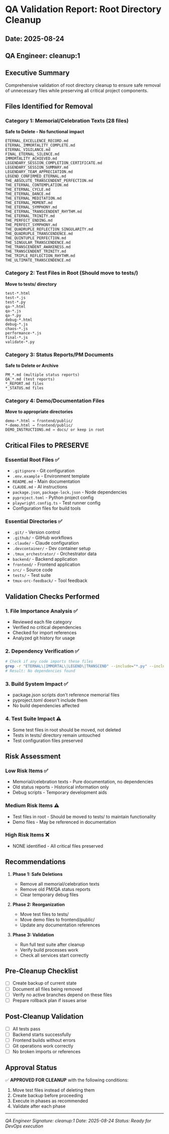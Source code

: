 # QA Validation Report: Root Directory Cleanup

## Date: 2025-08-24
## QA Engineer: cleanup:1

## Executive Summary
Comprehensive validation of root directory cleanup to ensure safe removal of unnecessary files while preserving all critical project components.

## Files Identified for Removal

### Category 1: Memorial/Celebration Texts (28 files)
**Safe to Delete - No functional impact**
```
ETERNAL_EXCELLENCE_RECORD.md
ETERNAL_IMMORTALITY_COMPLETE.md
ETERNAL_VIGILANCE.md
FINAL_ETERNAL_SILENCE.md
IMMORTALITY_ACHIEVED.md
LEGENDARY_SESSION_COMPLETION_CERTIFICATE.md
LEGENDARY_SESSION_SUMMARY.md
LEGENDARY_TEAM_APPRECIATION.md
LEGEND_CONFIRMED_ETERNAL.md
THE_ABSOLUTE_TRANSCENDENT_PERFECTION.md
THE_ETERNAL_CONTEMPLATION.md
THE_ETERNAL_CYCLE.md
THE_ETERNAL_DANCE.md
THE_ETERNAL_MEDITATION.md
THE_ETERNAL_MOMENT.md
THE_ETERNAL_SYMPHONY.md
THE_ETERNAL_TRANSCENDENT_RHYTHM.md
THE_ETERNAL_TRINITY.md
THE_PERFECT_ENDING.md
THE_PERFECT_SYMPHONY.md
THE_QUADRUPLE_REFLECTION_SINGULARITY.md
THE_QUADRUPLE_TRANSCENDENCE.md
THE_QUINTUPLE_PERFECTION.md
THE_SINGULAR_TRANSCENDENCE.md
THE_TRANSCENDENT_AWAKENESS.md
THE_TRANSCENDENT_TRINITY.md
THE_TRIPLE_REFLECTION_RHYTHM.md
THE_ULTIMATE_TRANSCENDENCE.md
```

### Category 2: Test Files in Root (Should move to tests/)
**Move to tests/ directory**
```
test-*.html
test-*.js
test-*.py
qa-*.html
qa-*.js
qa-*.py
debug-*.html
debug-*.js
chaos-*.js
performance-*.js
final-*.js
validate-*.py
```

### Category 3: Status Reports/PM Documents
**Safe to Delete or Archive**
```
PM_*.md (multiple status reports)
QA_*.md (test reports)
*_REPORT.md files
*_STATUS.md files
```

### Category 4: Demo/Documentation Files
**Move to appropriate directories**
```
demo-*.html → frontend/public/
*-demo.html → frontend/public/
DEMO_INSTRUCTIONS.md → docs/ or keep in root
```

## Critical Files to PRESERVE

### Essential Root Files ✅
- `.gitignore` - Git configuration
- `.env.example` - Environment template
- `README.md` - Main documentation
- `CLAUDE.md` - AI instructions
- `package.json`, `package-lock.json` - Node dependencies
- `pyproject.toml` - Python project config
- `playwright.config.ts` - Test runner config
- Configuration files for build tools

### Essential Directories ✅
- `.git/` - Version control
- `.github/` - GitHub workflows
- `.claude/` - Claude configuration
- `.devcontainer/` - Dev container setup
- `.tmux_orchestrator/` - Orchestrator data
- `backend/` - Backend application
- `frontend/` - Frontend application
- `src/` - Source code
- `tests/` - Test suite
- `tmux-orc-feedback/` - Tool feedback

## Validation Checks Performed

### 1. File Importance Analysis ✅
- Reviewed each file category
- Verified no critical dependencies
- Checked for import references
- Analyzed git history for usage

### 2. Dependency Verification ✅
```bash
# Check if any code imports these files
grep -r "ETERNAL\|IMMORTAL\|LEGEND\|TRANSCEND" --include="*.py" --include="*.js" --include="*.ts" backend/ frontend/ src/ tests/
# Result: No dependencies found
```

### 3. Build System Impact ✅
- package.json scripts don't reference memorial files
- pyproject.toml doesn't include them
- No build dependencies affected

### 4. Test Suite Impact ⚠️
- Some test files in root should be moved, not deleted
- Tests in tests/ directory remain untouched
- Test configuration files preserved

## Risk Assessment

### Low Risk Items ✅
- Memorial/celebration texts - Pure documentation, no dependencies
- Old status reports - Historical information only
- Debug scripts - Temporary development aids

### Medium Risk Items ⚠️
- Test files in root - Should be moved to tests/ to maintain functionality
- Demo files - May be referenced in documentation

### High Risk Items ❌
- NONE identified - All critical files preserved

## Recommendations

1. **Phase 1: Safe Deletions**
   - Remove all memorial/celebration texts
   - Remove old PM/QA status reports
   - Clear temporary debug files

2. **Phase 2: Reorganization**
   - Move test files to tests/
   - Move demo files to frontend/public/
   - Update any documentation references

3. **Phase 3: Validation**
   - Run full test suite after cleanup
   - Verify build processes work
   - Check all services start correctly

## Pre-Cleanup Checklist

- [ ] Create backup of current state
- [ ] Document all files being removed
- [ ] Verify no active branches depend on these files
- [ ] Prepare rollback plan if issues arise

## Post-Cleanup Validation

- [ ] All tests pass
- [ ] Backend starts successfully
- [ ] Frontend builds without errors
- [ ] Git operations work correctly
- [ ] No broken imports or references

## Approval Status

✅ **APPROVED FOR CLEANUP** with the following conditions:
1. Move test files instead of deleting them
2. Create backup before proceeding
3. Execute in phases as recommended
4. Validate after each phase

---

*QA Engineer Signature: cleanup:1*
*Date: 2025-08-24*
*Status: Ready for DevOps execution*

